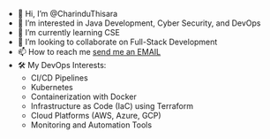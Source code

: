 - 👋 Hi, I’m @CharinduThisara
- 👀 I’m interested in Java Development, Cyber Security, and DevOps
- 🌱 I’m currently learning CSE
- 💞️ I’m looking to collaborate on Full-Stack Development
- 📫 How to reach me [send me an EMAIL](mailto:thisaraimc@gmail.com)
- 🛠️ My DevOps Interests:  
  - CI/CD Pipelines
  - Kubernetes
  - Containerization with Docker  
  - Infrastructure as Code (IaC) using Terraform  
  - Cloud Platforms (AWS, Azure, GCP)  
  - Monitoring and Automation Tools  
<!---
CharinduThisara/CharinduThisara is a ✨ special ✨ repository because its `README.md` (this file) appears on your GitHub profile.
You can click the Preview link to take a look at your changes.
--->

